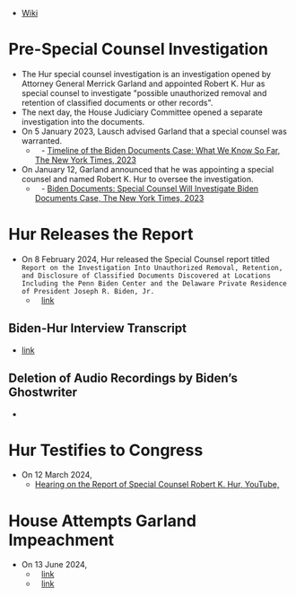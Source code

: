 - [Wiki](https://en.wikipedia.org/wiki/Joe_Biden_classified_documents_incident)
# Pre-Special Counsel Investigation
- The Hur special counsel investigation is an investigation opened by Attorney General Merrick Garland and appointed Robert K. Hur as special counsel to investigate "possible unauthorized removal and retention of classified documents or other records".
- The next day, the House Judiciary Committee opened a separate investigation into the documents.
- On 5 January 2023, Lausch advised Garland that a special counsel was warranted.
	- ` ` - [Timeline of the Biden Documents Case: What We Know So Far, The New York Times, 2023](https://www.nytimes.com/2023/01/12/us/politics/biden-documents-timeline.html)
- On January 12, Garland announced that he was appointing a special counsel and named Robert K. Hur to oversee the investigation.
	- ` ` - [Biden Documents: Special Counsel Will Investigate Biden Documents Case, The New York Times, 2023](https://www.nytimes.com/live/2023/01/12/us/biden-classified-documents)
# Hur Releases the Report
- On 8 February 2024, Hur released the Special Counsel report titled `Report on the Investigation Into Unauthorized Removal, Retention, and Disclosure of Classified Documents Discovered at Locations Including the Penn Biden Center and the Delaware Private Residence of President Joseph R. Biden, Jr.`
    - ` ` [link](https://www.justice.gov/storage/report-from-special-counsel-robert-k-hur-february-2024.pdf)
## Biden-Hur Interview Transcript
- [link](https://s3.documentcloud.org/documents/24476280/hur1.pdf)
## Deletion of Audio Recordings by Biden’s Ghostwriter
- 
# Hur Testifies to Congress
- On 12 March 2024,
	- [Hearing on the Report of Special Counsel Robert K. Hur, YouTube, ](https://www.youtube.com/watch?v=9ptskBAGKOo)
# House Attempts Garland Impeachment
- On 13 June 2024,
	- ` ` [link](https://www.axios.com/2024/06/12/house-votes-merrick-garland-contempt-of-congress)
	- ` ` [link](https://thehill.com/homenews/house/4718115-garland-contempt-doj-memo/)